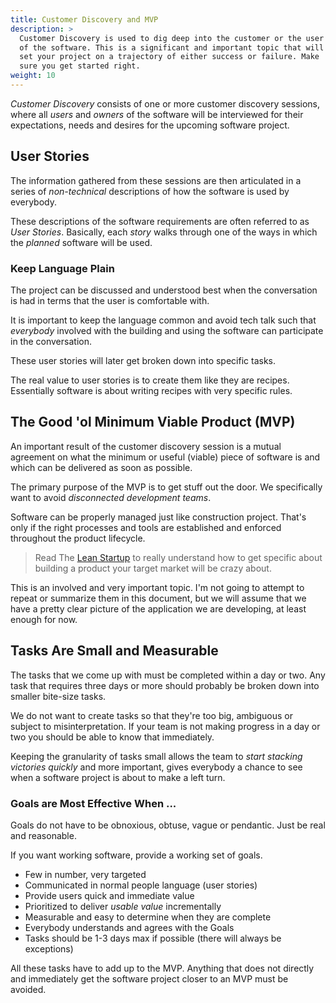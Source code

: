 ```yaml
---
title: Customer Discovery and MVP
description: >
  Customer Discovery is used to dig deep into the customer or the user
  of the software. This is a significant and important topic that will
  set your project on a trajectory of either success or failure. Make
  sure you get started right.
weight: 10
---
```


_Customer Discovery_ consists of one or more customer discovery
sessions, where all *users* and *owners* of the software will be
interviewed for their expectations, needs and desires for the
upcoming software project. 

## User Stories

The information gathered from these sessions are then articulated in a
series of _non-technical_ descriptions of how the software is used by
everybody.

These descriptions of the software requirements are often referred to
as _User Stories_. Basically, each _story_ walks through one of the
ways in which the _planned_ software will be used.

### Keep Language Plain

The project can be discussed and understood best when the conversation
is had in terms that the user is comfortable with.

It is important to keep the language common and avoid tech talk such
that _everybody_ involved with the building and using the software can
participate in the conversation.

These user stories will later get broken down into specific tasks.

The real value to user stories is to create them like they are
recipes. Essentially software is about writing recipes with very
specific rules.   

## The Good 'ol Minimum Viable Product (MVP)

An important result of the customer discovery session is a mutual
agreement on what the minimum or useful (viable) piece of software is and 
which can be delivered as soon as possible.

The primary purpose of the MVP is to get stuff out the door. We
specifically want to avoid _disconnected development teams_.

Software can be properly managed just like  construction project. That's only if the right processes and tools are established and enforced
throughout the product lifecycle.

> Read The [Lean Startup](http://theleanstartup.com/) to really understand how to get specific about building a product your target market will be crazy about.

This is an involved and very important topic. I'm not going to attempt to
repeat or summarize them in this document, but we will assume that we
have a pretty clear picture of the application we are developing, at
least enough for now.

## Tasks Are Small and Measurable 

The tasks that we come up with must be completed within a day or
two. Any task that requires three days or more should probably be
broken down into smaller bite-size tasks.

We do not want to create tasks so that they're too big, ambiguous or
subject to misinterpretation. If your team is not making progress in a
day or two you should be able to know that immediately.

Keeping the granularity of tasks small allows the team to _start
stacking victories quickly_ and more important, gives everybody a
chance to see when a software project is about to make a left turn.


### Goals are Most Effective When ...

Goals do not have to be obnoxious, obtuse, vague or
pendantic. Just be real and reasonable.

If you want working software, provide a working set of goals.

- Few in number, very targeted
- Communicated in normal people language (user stories)
- Provide users quick and immediate value
- Prioritized to deliver _usable value_ incrementally
- Measurable and easy to determine when they are complete
- Everybody understands and agrees with the Goals
- Tasks should be 1-3 days max if possible (there will always be exceptions)

All these tasks have to add up to the MVP. Anything that does not
directly and immediately get the software project closer to an MVP
must be avoided.




